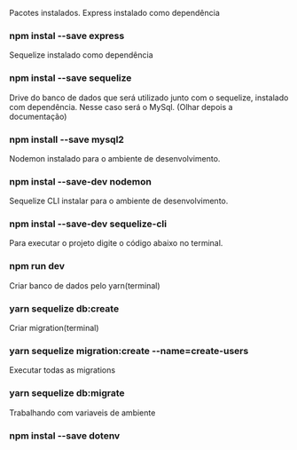 Pacotes instalados.
Express instalado como dependência
### npm instal --save express

Sequelize instalado como dependência
### npm instal --save sequelize

Drive do banco de dados que será utilizado junto com o sequelize, instalado com dependência.
Nesse caso será o MySql. (Olhar depois a documentação)
### npm install --save mysql2

Nodemon instalado para o ambiente de desenvolvimento.
### npm instal --save-dev nodemon

Sequelize CLI instalar para o ambiente de desenvolvimento.
### npm instal --save-dev sequelize-cli

Para executar o projeto digite o código abaixo no terminal.
### npm run dev

Criar banco de dados pelo yarn(terminal)
### yarn sequelize db:create

Criar migration(terminal)
### yarn sequelize migration:create --name=create-users

Executar todas as migrations
### yarn sequelize db:migrate

Trabalhando com variaveis de ambiente
### npm instal --save dotenv
